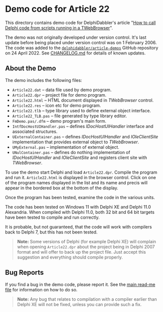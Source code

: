# Demo code for Article 22

This directory contains demo code for DelphiDabbler's article "[How to call Delphi code from scripts running in a TWebBrowser](https://delphidabbler.com/articles/article-22)".

The demo was not originally developed under version control. It's last update before being placed under version control was on 1 February 2006. The code was added to the [`delphidabbler/article-demos`](https://github.com/delphidabbler/article-demos) GitHub repository on 24 April 2022. See [CHANGELOG.md](./CHANGELOG.md) for details of known updates.

## About the Demo

The demo includes the following files:

* `Article22.dat` – data file used by demo program.
* `Article22.dpr` – project file for demo program.
* `Article22.html` – HTML document displayed in _TWebBrowser_ control.
* `Article22.res` – icon etc for demo program.
* `Article22.tlb` – type library used to define external object interface.
* `Article22_TLB.pas` – file generated by type library editor.
* `FmDemo.pas/.dfm` – demo program's main form.
* `IntfDocHostUIHandler.pas` – defines _IDocHostUIHandler_ interface and associated structures.
* `UExternalContainer.pas` – defines _IDocHostUIHandler_ and _IOleClientSite_ implementation that provides external object to _TWebBrowser_.
* `UMyExternal.pas` – implementation of external object.
* `UNulContainer.pas` – defines do nothing implementation of _IDocHostUIHandler_ and _IOleClientSite_ and registers client site with _TWebBrowser_.

To use the demo start Delphi and load `Article22.dpr`. Compile the program and run it. `Article22.html` is displayed in the browser control. Click on one of the program names displayed in the list and its name and precis will appear in the bordered box at the bottom of the display.

Once the program has been tested, examine the code in the various units.

The code has been tested on Windows 11 with Delphi XE and Delphi 11.0 Alexandria. When compiled with Delphi 11.0, both 32 bit and 64 bit targets have been tested to compile and run correctly.

It is probable, but not guaranteed, that the code will work with compilers back to Delphi 7, but this has not been tested.

> **Note:** Some versions of Delphi (for example Delphi XE) will complain when opening `Article22.dpr` about the project being in Delphi 2007 format and will offer to back up the project file. Just accept this suggestion and everything should compile properly.

## Bug Reports

If you find a bug in the demo code, please report it. See the [main read-me file](https://github.com/delphidabbler/article-demos/blob/master/README.md#bug-reports) for information on how to do so.

> **Note:** Any bug that relates to compilation with a compiler earlier than Delphi XE will not be fixed, unless you can provide such a fix.
